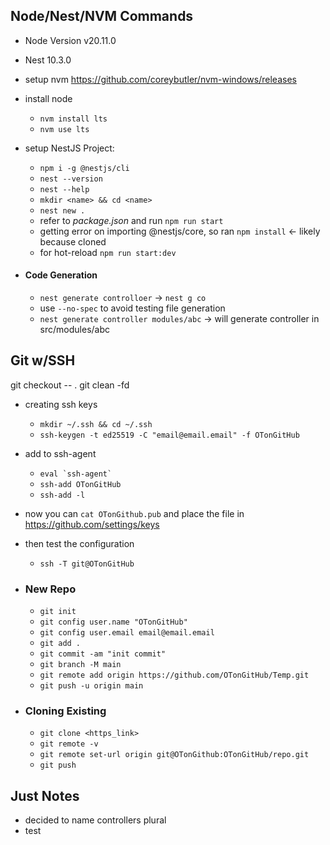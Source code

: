 ## Node/Nest/NVM Commands

- Node Version v20.11.0
- Nest 10.3.0

- setup nvm https://github.com/coreybutler/nvm-windows/releases
- install node
  - `nvm install lts`
  - `nvm use lts`
- setup NestJS Project:
  - `npm i -g @nestjs/cli`
  - `nest --version`
  - `nest --help`
  - `mkdir <name> && cd <name>`
  - `nest new .`
  - refer to _package.json_ and run `npm run start`
  - getting error on importing @nestjs/core, so ran `npm install` <- likely because cloned
  - for hot-reload `npm run start:dev`
- #### Code Generation
  - `nest generate controlloer` -> `nest g co`
  - use `--no-spec` to avoid testing file generation
  - `nest generate controller modules/abc` -> will generate controller in src/modules/abc

## Git w/SSH

git checkout -- .
git clean -fd

- creating ssh keys

  - `mkdir ~/.ssh && cd ~/.ssh`
  - `ssh-keygen -t ed25519 -C "email@email.email" -f OTonGitHub`

- add to ssh-agent

  - ``eval `ssh-agent` ``
  - `ssh-add OTonGitHub`
  - `ssh-add -l`

- now you can `cat OTonGithub.pub` and place the file in https://github.com/settings/keys

- then test the configuration

  - `ssh -T git@OTonGitHub`

- ### New Repo

  - `git init`
  - `git config user.name "OTonGitHub"`
  - `git config user.email email@email.email`
  - `git add .`
  - `git commit -am "init commit"`
  - `git branch -M main`
  - `git remote add origin https://github.com/OTonGitHub/Temp.git`
  - `git push -u origin main`

- ### Cloning Existing

  - `git clone <https_link>`
  - `git remote -v`
  - `git remote set-url origin git@OTonGithub:OTonGitHub/repo.git`
  - `git push`

## Just Notes

- decided to name controllers plural
- test
